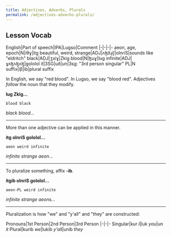 ```yaml
---
title: Adjectives, Adverbs, Plurals
permalink: /adjectives-adverbs-plurals/
---
```


## Lesson Vocab

English|Part of speech|IPA|Lugso|Comment
|-|-|-|-
aeon, age, epoch|N|iθɣ|itg
beautiful, weird, strange|ADJ|ʌɮðɻiʃ|olnriS|sounds like "eldritch"
black|ADJ|ʒxiɣ|Zkig
blood|N|ɮuɣ|lug
infinite|ADJ|ɣʌɮʌɮʌɮ|gololol
it|3SG|uð|un|3sg: "3rd person singular"
PL|N suffix|iβ|ib|plural suffix

In English, we say "red blood". In Lugso, we say "blood red". Adjectives _follow_ the noun that they modify.

**lug Zkig...**

`blood black`

_black blood..._

---

More than one adjective can be applied in this manner.

**itg olnriS gololol...**

`aeon weird infinite`

_infinite strange aeon..._

---

To pluralize something, affix **-ib**.

**itgib olnriS gololol...**

`aeon-PL weird infinite`

_infinite strange aeons..._

---

Pluralization is how "we" and "y'all" and "they" are constructed:

Pronouns|1st Person|2nd Person|3rd Person
|-|-|-
Singular|kur _I_|luk _you_|un _it_
Plural|kurib _we_|lukib _y'all_|unib _they_
